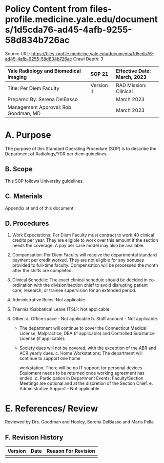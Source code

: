 # Policy Content from files-profile.medicine.yale.edu/documents/1d5cda76-ad45-4afb-9255-58d834b726ac

Source URL: https://files-profile.medicine.yale.edu/documents/1d5cda76-ad45-4afb-9255-58d834b726ac
Crawl Depth: 3

| Yale Radiology and Biomedical Imaging | SOP 21 | Effective Date: <br> March, 2023 |
| :-- | :-- | :-- |
| Title: Per Diem Faculty | Version 1 | RAD Mission: Clinical |
| Prepared By: Serena DelBasso |  | March 2023 |
| Management Approval: Rob Goodman, MD |  | March 2023 |

# A. Purpose 

The purpose of this Standard Operating Procedure (SOP) is to describe the Department of Radiology/YDR per diem guidelines.

## B. Scope

This SOP follows University guidelines.

## C. Materials

Appendix at end of this document.

## D. Procedures

1. Work Expectations: Per Diem Faculty must contract to work 40 clinical credits per year. They are eligible to work over this amount if the section needs the coverage. A pay per case model may also be available.
2. Compensation: Per Diem Faculty will receive the departmental standard payment per credit worked. They are not eligible for any bonuses provided to full-time faculty. Compensation will be processed the month after the shifts are completed.
3. Clinical Schedule: The exact clinical schedule should be decided in co-ordination with the division/section chief to avoid disrupting patient care, research, or trainee supervision for an extended period.
4. Administrative Roles: Not applicable
5. Triennial/Sabbatical Leave (TSL): Not applicable
6. Other:
   a. Office space - Not applicable
   b. Staff account - Not applicable.

   - The department will continue to cover the Connecticut Medical License, Malpractice, DEA (if applicable) and Controlled Substance License (if applicable).
   - Society dues will not be covered, with the exception of the ABR and ACR yearly dues.
   c. Home Workstations: The department will continue to support one home

      workstation. There will be no IT support for personal devices. Equipment needs to be returned once working agreement has ended.
   d. Participation in Department Events: Faculty/Section Meetings are optional and at the discretion of the Section Chief.
   e. Administrative Support - Not applicable

# E. References/ Review 

Reviewed by Drs. Goodman and Hooley, Serena DelBasso and Marla Pella

## F. Revision History

| Version | Date | Reason For Revision |
| :-- | :-- | :-- |
|  |  |  |